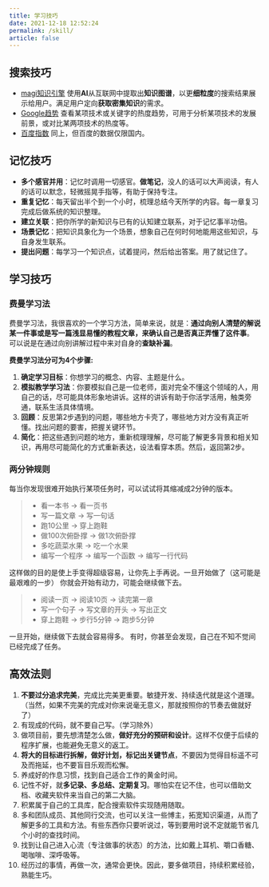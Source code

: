 ```yaml
---
title: 学习技巧
date: 2021-12-18 12:52:24
permalink: /skill/
article: false
---
```


## 搜索技巧
- [magi知识引擎](https://magi.com/) 使用**AI**从互联网中提取出**知识图谱**，以更**细粒度**的搜索结果展示给用户。满足用户定向**获取密集知识**的需求。
- [Google趋势](https://trends.google.com/trends) 查看某项技术或关键字的热度趋势，可用于分析某项技术的发展前景，或对比某两项技术的热度等。
- [百度指数](https://index.baidu.com/v2/index.html#/) 同上，但百度的数据仅限国内。


## 记忆技巧
- **多个感官并用**：记忆时调用一切感官。**做笔记**，没人的话可以大声阅读，有人的话可以默念，轻微摇晃手指等，有助于保持专注。
- **重复记忆**：每天留出半个到一个小时，梳理总结今天所学的内容。每一章复习完成后做系统的知识整理。
- **建立关联**：把你所学的新知识与已有的认知建立联系，对于记忆事半功倍。
- **场景记忆**：把知识具象化为一个场景，想象自己在何时何地能用这些知识，与自身发生联系。
- **提出问题**：每学习一个知识点，试着提问，然后给出答案。用了就记住了。

## 学习技巧
### 费曼学习法
费曼学习法，我很喜欢的一个学习方法，简单来说，就是：**通过向别人清楚的解说某一件事或是写一篇浅显易懂的教程文章，来确认自己是否真正弄懂了这件事**。 可以说是在通过向别讲解过程中来对自身的**查缺补漏**。

**费曼学习法分可为4个步骤:**
1. **确定学习目标**：你想学习的概念、内容、主题是什么。
2. **模拟教学学习法**：你要模拟自己是一位老师，面对完全不懂这个领域的人，用自己的话，尽可能具体形象地讲诉。这样的讲诉有助于你活学活用，触类旁通，联系生活具体情境。
3. **回顾**：反思第2步遇到的问题，哪些地方卡壳了，哪些地方对方没有真正听懂。找出问题的要害，把握关键环节。
4. **简化**：把这些遇到问题的地方，重新梳理理解，尽可能了解更多背景和相关知识，再用尽可能简化的方式重新表达，设法看穿本质。然后，返回第2步。

### 两分钟规则
 每当你发现很难开始执行某项任务时，可以试试将其缩减成2分钟的版本。
>* 看一本书 → 看一页书
>* 写一篇文章 → 写一句话
>* 跑10公里 → 穿上跑鞋
>* 做100次俯卧撑 → 做1次俯卧撑
>* 多吃蔬菜水果 → 吃一个水果
>* 编写一个程序 → 编写一个函数 → 编写一行代码

 这样做的目的是使上手变得超级容易，让你先上手再说。一旦开始做了（这可能是最艰难的一步）
 你就会开始有动力，可能会继续做下去。

 >* 阅读一页 → 阅读10页 → 读完第一章
 >* 写一个句子 → 写文章的开头 → 写出正文
 >* 穿上跑鞋 → 步行5分钟 → 跑步5分钟

 一旦开始，继续做下去就会容易得多。
 有时，你甚至会发现，自己在不知不觉间已经完成了任务。


## 高效法则
1. **不要过分追求完美**，完成比完美更重要。敏捷开发、持续迭代就是这个道理。（当然，如果不完美的完成对你来说毫无意义，那就按照你的节奏去做就好了）
2. 有现成的代码，就不要自己写。（学习除外）
3. 做项目前，要先想清楚怎么做，**做好充分的预研和设计**。这样不仅便于后续的程序扩展，也能避免无意义的返工。
4. **将大的目标进行拆解，做好计划，标记出关键节点**，不要因为觉得目标遥不可及而拖延，也不要盲目乐观而松懈。
5. 养成好的作息习惯，找到自己适合工作的黄金时间。
6. 记性不好，就**多记录、多总结、定期复习**。哪怕实在记不住，也可以借助文档、收藏夹软件来当自己的第二大脑。
7. 积累属于自己的工具库，配合搜索软件实现随用随取。
8. 多和团队成员、其他同行交流，也可以关注一些博主，拓宽知识渠道，从而了解更多的工具和方法。有些东西你只要听说过，等到要用时说不定就能节省几个小时的查找时间。
9. 找到让自己进入心流（专注做事的状态）的方法，比如戴上耳机、嚼口香糖、喝咖啡、深呼吸等。
10. 经历过的事情，再做一次，通常会更快。因此，要多做项目，持续积累经验，熟能生巧。
